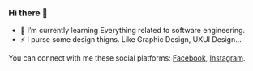 ### Hi there 👋

- 🌱 I’m currently learning Everything related to software engineering.
- ⚡ I purse some design thigns. Like Graphic Design, UXUI Design...

You can connect with me these social platforms: [Facebook](https://www.facebook.com/bmargd), [Instagram](https://www.instagram.com/margadbt).
